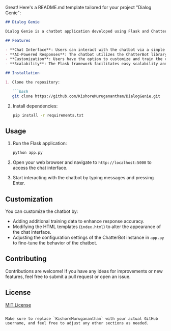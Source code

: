 Great! Here's a README.md template tailored for your project "Dialog Genie":

```markdown
## Dialog Genie

Dialog Genie is a chatbot application developed using Flask and ChatterBot libraries in Python. It enables users to engage in conversations with an AI-powered chatbot through a web interface.

## Features

- **Chat Interface**: Users can interact with the chatbot via a simple web interface.
- **AI-Powered Responses**: The chatbot utilizes the ChatterBot library to generate responses based on pre-trained conversational patterns.
- **Customization**: Users have the option to customize and train the chatbot according to specific needs.
- **Scalability**: The Flask framework facilitates easy scalability and deployment of the chatbot application.

## Installation

1. Clone the repository:

   ```bash
   git clone https://github.com/KishoreMuruganantham/DialogGenie.git
   ```

2. Install dependencies:

   ```bash
   pip install -r requirements.txt
   ```

## Usage

1. Run the Flask application:

   ```bash
   python app.py
   ```

2. Open your web browser and navigate to `http://localhost:5000` to access the chat interface.

3. Start interacting with the chatbot by typing messages and pressing Enter.

## Customization

You can customize the chatbot by:

- Adding additional training data to enhance response accuracy.
- Modifying the HTML templates (`index.html`) to alter the appearance of the chat interface.
- Adjusting the configuration settings of the ChatterBot instance in `app.py` to fine-tune the behavior of the chatbot.

## Contributing

Contributions are welcome! If you have any ideas for improvements or new features, feel free to submit a pull request or open an issue.

## License

[MIT License](LICENSE)
```

Make sure to replace `KishoreMuruganantham` with your actual GitHub username, and feel free to adjust any other sections as needed.
